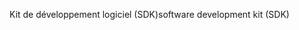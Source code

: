 <span data-ttu-id="d2d8b-101">Kit de développement logiciel (SDK)</span><span class="sxs-lookup"><span data-stu-id="d2d8b-101">software development kit (SDK)</span></span>